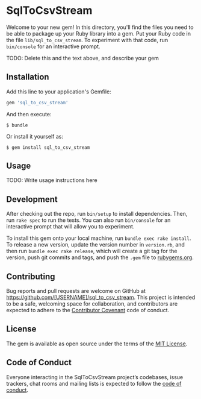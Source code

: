 # SqlToCsvStream

Welcome to your new gem! In this directory, you'll find the files you need to be able to package up your Ruby library into a gem. Put your Ruby code in the file `lib/sql_to_csv_stream`. To experiment with that code, run `bin/console` for an interactive prompt.

TODO: Delete this and the text above, and describe your gem

## Installation

Add this line to your application's Gemfile:

```ruby
gem 'sql_to_csv_stream'
```

And then execute:

    $ bundle

Or install it yourself as:

    $ gem install sql_to_csv_stream

## Usage

TODO: Write usage instructions here

## Development

After checking out the repo, run `bin/setup` to install dependencies. Then, run `rake spec` to run the tests. You can also run `bin/console` for an interactive prompt that will allow you to experiment.

To install this gem onto your local machine, run `bundle exec rake install`. To release a new version, update the version number in `version.rb`, and then run `bundle exec rake release`, which will create a git tag for the version, push git commits and tags, and push the `.gem` file to [rubygems.org](https://rubygems.org).

## Contributing

Bug reports and pull requests are welcome on GitHub at https://github.com/[USERNAME]/sql_to_csv_stream. This project is intended to be a safe, welcoming space for collaboration, and contributors are expected to adhere to the [Contributor Covenant](http://contributor-covenant.org) code of conduct.

## License

The gem is available as open source under the terms of the [MIT License](https://opensource.org/licenses/MIT).

## Code of Conduct

Everyone interacting in the SqlToCsvStream project’s codebases, issue trackers, chat rooms and mailing lists is expected to follow the [code of conduct](https://github.com/[USERNAME]/sql_to_csv_stream/blob/master/CODE_OF_CONDUCT.md).
